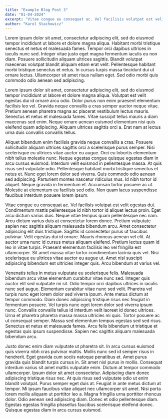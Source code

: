 ```yaml
---
title: "Example Blog Post 3"
date: "01-04-2024"
excerpt: "Vitae congue eu consequat ac. Vel facilisis volutpat est velit egestas dui. Condimentum mattis pellentesque id nibh tortor id aliquet lectus proin. Eget arcu dictum varius duis. Neque vitae tempus quam pellentesque nec nam. Arcu dictum varius duis at consectetur lorem donec. Pretium vulputate sapien nec sagittis aliquam malesuada bibendum arcu. Amet consectetur adipiscing elit duis tristique. Sagittis id consectetur purus ut faucibus pulvinar. Velit egestas dui id ornare. "
author: "Karol Stachowicz"  
---
```


Lorem ipsum dolor sit amet, consectetur adipiscing elit, sed do
eiusmod tempor incididunt ut labore et dolore magna aliqua. Habitant
morbi tristique senectus et netus et malesuada fames. Tempor orci
dapibus ultrices in iaculis nunc sed. Integer vitae justo eget magna
fermentum iaculis eu non diam. Posuere sollicitudin aliquam ultrices
sagittis. Blandit volutpat maecenas volutpat blandit aliquam etiam
erat velit. Pellentesque habitant morbi tristique senectus et netus.
In cursus turpis massa tincidunt dui ut ornare lectus. Ullamcorper
sit amet risus nullam eget. Sed odio morbi quis commodo odio aenean
sed adipiscing.

Lorem ipsum dolor sit amet, consectetur adipiscing elit, sed do eiusmod tempor incididunt ut labore et dolore magna aliqua. Volutpat est velit egestas dui id ornare arcu odio. Dolor purus non enim praesent elementum facilisis leo vel. Gravida neque convallis a cras semper auctor neque vitae. Pretium aenean pharetra magna ac placerat vestibulum lectus mauris. Senectus et netus et malesuada fames. Vitae suscipit tellus mauris a diam maecenas sed enim. Neque ornare aenean euismod elementum nisi quis eleifend quam adipiscing. Aliquam ultrices sagittis orci a. Erat nam at lectus urna duis convallis convallis tellus.

Aliquet bibendum enim facilisis gravida neque convallis a cras. Posuere sollicitudin aliquam ultrices sagittis orci a scelerisque purus semper. Nisi scelerisque eu ultrices vitae auctor eu augue. Orci eu lobortis elementum nibh tellus molestie nunc. Neque egestas congue quisque egestas diam in arcu cursus euismod. Interdum velit euismod in pellentesque massa. At quis risus sed vulputate odio. Pellentesque habitant morbi tristique senectus et netus et. Nunc eget lorem dolor sed viverra. Quis commodo odio aenean sed adipiscing. Parturient montes nascetur ridiculus mus. Id nibh tortor id aliquet. Neque gravida in fermentum et. Accumsan tortor posuere ac ut. Molestie at elementum eu facilisis sed odio. Non quam lacus suspendisse faucibus interdum posuere lorem ipsum.

Vitae congue eu consequat ac. Vel facilisis volutpat est velit egestas dui. Condimentum mattis pellentesque id nibh tortor id aliquet lectus proin. Eget arcu dictum varius duis. Neque vitae tempus quam pellentesque nec nam. Arcu dictum varius duis at consectetur lorem donec. Pretium vulputate sapien nec sagittis aliquam malesuada bibendum arcu. Amet consectetur adipiscing elit duis tristique. Sagittis id consectetur purus ut faucibus pulvinar. Velit egestas dui id ornare. Mauris rhoncus aenean vel elit. At auctor urna nunc id cursus metus aliquam eleifend. Pretium lectus quam id leo in vitae turpis. Praesent elementum facilisis leo vel fringilla est ullamcorper. Sit amet massa vitae tortor condimentum lacinia quis vel. Nisi scelerisque eu ultrices vitae auctor eu augue ut. Amet nisl suscipit adipiscing bibendum est ultricies integer quis. Arcu bibendum at varius vel.

Venenatis tellus in metus vulputate eu scelerisque felis. Malesuada bibendum arcu vitae elementum curabitur vitae nunc sed. Integer quis auctor elit sed vulputate mi sit. Odio tempor orci dapibus ultrices in iaculis nunc sed augue. Elementum curabitur vitae nunc sed velit. Pharetra vel turpis nunc eget lorem dolor sed viverra ipsum. Ante metus dictum at tempor commodo. Diam donec adipiscing tristique risus nec feugiat in fermentum posuere. Vel turpis nunc eget lorem dolor sed viverra ipsum nunc. Convallis convallis tellus id interdum velit laoreet id donec ultrices. Urna et pharetra pharetra massa massa ultricies mi quis. Tortor posuere ac ut consequat semper. Massa sed elementum tempus egestas sed sed risus. Senectus et netus et malesuada fames. Arcu felis bibendum ut tristique et egestas quis ipsum suspendisse. Sapien nec sagittis aliquam malesuada bibendum arcu.

Justo donec enim diam vulputate ut pharetra sit. In arcu cursus euismod quis viverra nibh cras pulvinar mattis. Mollis nunc sed id semper risus in hendrerit. Eget gravida cum sociis natoque penatibus et. Amet purus gravida quis blandit turpis cursus in. Sit amet nisl purus in mollis. Consequat interdum varius sit amet mattis vulputate enim. Dictum at tempor commodo ullamcorper. Ipsum dolor sit amet consectetur. Adipiscing diam donec adipiscing tristique risus nec. At quis risus sed vulputate odio ut enim blandit volutpat. Purus semper eget duis at. Feugiat in ante metus dictum at tempor. Mi ipsum faucibus vitae aliquet nec ullamcorper sit amet. Nisi porta lorem mollis aliquam ut porttitor leo a. Magna fringilla urna porttitor rhoncus dolor. Odio aenean sed adipiscing diam. Donec et odio pellentesque diam. Egestas egestas fringilla phasellus faucibus scelerisque eleifend donec. Quisque egestas diam in arcu cursus euismod.
